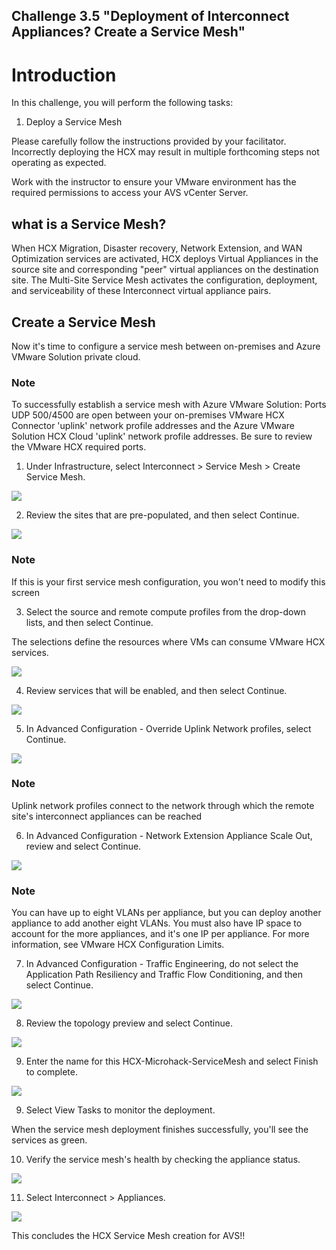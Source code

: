 Challenge 3.5
"Deployment of Interconnect Appliances? Create a Service Mesh"
---

# Introduction

In this challenge, you will perform the following tasks:

1.	Deploy a Service Mesh

Please carefully follow the instructions provided by your facilitator. Incorrectly deploying the HCX may result in multiple forthcoming steps not operating as expected.

Work with the instructor to ensure your VMware environment has the required permissions to access your AVS vCenter Server.

## what is a Service Mesh? 

When HCX Migration, Disaster recovery, Network Extension, and WAN Optimization services are activated, HCX deploys Virtual Appliances in the source site and corresponding "peer" virtual appliances on the destination site. The Multi-Site Service Mesh activates the configuration, deployment, and serviceability of these Interconnect virtual appliance pairs.

## Create a Service Mesh

Now it's time to configure a service mesh between on-premises and Azure VMware Solution private cloud.

### Note
To successfully establish a service mesh with Azure VMware Solution:
Ports UDP 500/4500 are open between your on-premises VMware HCX Connector 'uplink' network profile addresses and the Azure VMware Solution HCX Cloud 'uplink' network profile addresses.
Be sure to review the VMware HCX required ports.

1.	Under Infrastructure, select Interconnect > Service Mesh > Create Service Mesh.

![](/Images/HCX/HCX_image34.png)

2.	Review the sites that are pre-populated, and then select Continue.

![](/Images/HCX/HCX_image35.png)

### Note
If this is your first service mesh configuration, you won't need to modify this screen

3.	Select the source and remote compute profiles from the drop-down lists, and then select Continue.

The selections define the resources where VMs can consume VMware HCX services.

![](/Images/HCX/HCX_image36.png)

4.	Review services that will be enabled, and then select Continue.

![](/Images/HCX/HCX_image37.png)

5.	In Advanced Configuration - Override Uplink Network profiles, select Continue.

![](/Images/HCX/HCX_image38.png)

### Note
Uplink network profiles connect to the network through which the remote site's interconnect appliances can be reached

6.	In Advanced Configuration - Network Extension Appliance Scale Out, review and select Continue.

![](/Images/HCX/HCX_image39.png)

### Note 
You can have up to eight VLANs per appliance, but you can deploy another appliance to add another eight VLANs. You must also have IP space to account for the more appliances, and it's one IP per appliance. For more information, see VMware HCX Configuration Limits.

7. In Advanced Configuration - Traffic Engineering, do not select the Application Path Resiliency and Traffic Flow Conditioning, and then select Continue.

![](/Images/HCX/HCX_image40.png)

8.	Review the topology preview and select Continue.

![](/Images/HCX/HCX_image41.png)

9.	Enter the name for this HCX-Microhack-ServiceMesh and select Finish to complete.

![](/Images/HCX/HCX_image42.png)

9.	Select View Tasks to monitor the deployment.
 
When the service mesh deployment finishes successfully, you'll see the services as green.

10.	Verify the service mesh's health by checking the appliance status.

![](/Images/HCX/HCX_image43.png)

11.	Select Interconnect > Appliances.

![](/Images/HCX/HCX_image44.png)

This concludes the HCX Service Mesh creation for AVS!!


